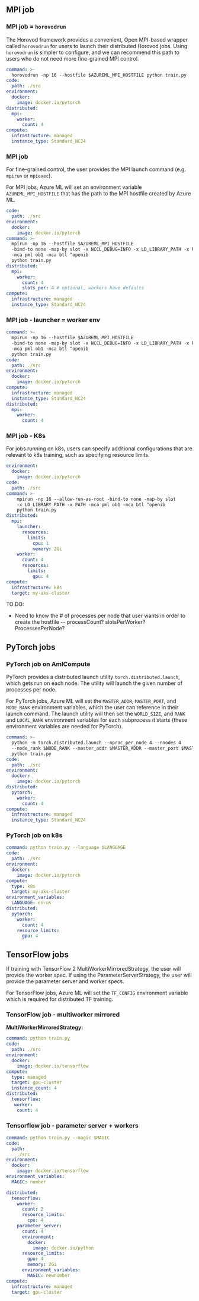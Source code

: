 ## MPI job

### MPI job = `horovodrun`

The Horovod framework provides a convenient, Open MPI-based wrapper called `horovodrun` for users to launch their distributed Horovod jobs. Using `horovodrun` is simpler to configure, and we can recommend this path to users who do not need more fine-grained MPI control.

```yaml
command: >-
  horovodrun -np 16 --hostfile $AZUREML_MPI_HOSTFILE python train.py
code:
  path: ./src
environment: 
  docker:
    image: docker.io/pytorch
distributed:
  mpi:
    worker:
      count: 4
compute:
  infrastructure: managed
  instance_type: Standard_NC24
```



### MPI job
For fine-grained control, the user provides the MPI launch command (e.g. `mpirun` or `mpiexec`).

For MPI jobs, Azure ML will set an environment variable `AZUREML_MPI_HOSTFILE` that has the path to the MPI hostfile created by Azure ML.

```yml
code:
  path: ./src
environment: 
  docker:
    image: docker.io/pytorch
command: >-
  mpirun -np 16 --hostfile $AZUREML_MPI_HOSTFILE
  -bind-to none -map-by slot -x NCCL_DEBUG=INFO -x LD_LIBRARY_PATH -x PATH
  -mca pml ob1 -mca btl ^openib
  python train.py
distributed:
  mpi:
    worker:
      count: 4
      slots_per: 4 # optional, workers have defaults
compute:
  infrastructure: managed
  instance_type: Standard_NC24
```

### MPI job - launcher = worker env
```yml
command: >-
  mpirun -np 16 --hostfile $AZUREML_MPI_HOSTFILE
  -bind-to none -map-by slot -x NCCL_DEBUG=INFO -x LD_LIBRARY_PATH -x PATH
  -mca pml ob1 -mca btl ^openib
  python train.py
code:
  path: ./src
environment: 
  docker:
    image: docker.io/pytorch
compute:
  infrastructure: managed
  instance_type: Standard_NC24
distributed:
  mpi:
    worker:
      count: 4
```


### MPI job - K8s
For jobs running on k8s, users can specify additional configurations that are relevant to k8s training, such as specifying resource limits.

```yaml
environment: 
  docker:
    image: docker.io/pytorch
code:
  path: ./src
command: >-
    mpirun -np 16 --allow-run-as-root -bind-to none -map-by slot
    -x LD_LIBRARY_PATH -x PATH -mca pml ob1 -mca btl ^openib
    python train.py
distributed:
  mpi:
    launcher:
      resources:
        limits:
          cpu: 1
          memory: 2Gi
    worker:
      count: 4
      resources:
        limits:
          gpu: 4
compute:
  infrastructure: k8s
  target: my-aks-cluster
```

TO DO:
- Need to know the # of processes per node that user wants in order to create the hostfile -- processCount? slotsPerWorker? ProcessesPerNode?

## PyTorch jobs

### PyTorch job on AmlCompute

PyTorch provides a distributed launch utility `torch.distributed.launch`, which gets run on each node. The utility will launch the given number of processes per node.

For PyTorch jobs, Azure ML will set the `MASTER_ADDR`, `MASTER_PORT`, and `NODE_RANK` environment variables, which the user can reference in their launch command. The launch utility will then set the `WORLD_SIZE`, and `RANK` and `LOCAL_RANK` environment variables for each subprocess it starts (these environment variables are needed for PyTorch).

```yaml
command: >-
  python -m torch.distributed.launch --nproc_per_node 4 --nnodes 4
  --node_rank $NODE_RANK --master_addr $MASTER_ADDR --master_port $MASTER_PORT --use_env
  python train.py
code:
  path: ./src
environment: 
  docker:
    image: docker.io/pytorch
distributed:
  pytorch:
    worker:
      count: 4
compute:
  infrastructure: managed
  instance_type: Standard_NC24
```

### PyTorch job on k8s

```yml
command: python train.py --language $LANGUAGE
code:
  path: ./src
environment: 
  docker:
    image: docker.io/pytorch
compute:
  type: k8s
  target: my-aks-cluster
environment_variables:
  LANGUAGE: en-us
distributed:
  pytorch:
    worker:
      count: 4
    resource_limits:
      gpu: 4
```

## TensorFlow jobs

If training with TensorFlow 2 MultiWorkerMirroredStrategy, the user will provide the worker spec. If using the ParameterServerStrategy, the user will provide the parameter server and worker specs.

For TensorFlow jobs, Azure ML will set the `TF_CONFIG` environment variable which is required for distributed TF training.

### TensorFlow job - multiworker mirrored

**MultiWorkerMirroredStrategy:**

```yml
command: python train.py
code:
  path: ./src
environment: 
  docker:
    image: docker.io/tensorflow
compute:
  type: managed
  target: gpu-cluster
  instance_count: 4
distributed:
  tensorflow:
   worker: 
    count: 4
```

### Tensorflow job - parameter server + workers

```yml
command: python train.py --magic $MAGIC
code:
  path:
    ./src
environment: 
  docker:
    image: docker.io/tensorflow
environment_variables:
  MAGIC: number

distributed:
  tensorflow:
    worker: 
      count: 2
      resource_limits:
        cpu: 4
    parameter_server:
      count: 4
      environment:
        docker:
          image: docker.io/python
      resource_limits:
        gpu: 4
        memory: 2Gi
      environment_variables:
        MAGIC: newnumber
compute:
  infrastructure: managed
  target: gpu-cluster
```

